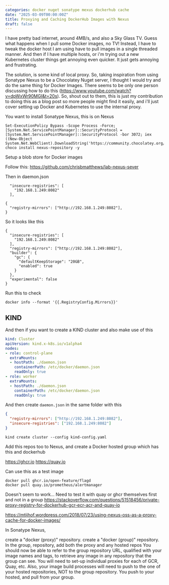 ```yaml
---
categories: docker nuget sonatype mexus dockerhub cache
date: "2025-03-09T00:00:00Z"
title: Proxying and Caching DockerHub Images with Nexus
draft: false
---
```


I have pretty bad internet, around 4MB/s, and also a Sky Glass TV. Guess what happens when I pull some Docker images, no TV! Instead, I have to tweak the docker host I am using have to pull images in a single threaded manner. And then if I have multiple hosts, or i'm trying out a new Kubernetes cluster things get annoying even quicker. It just gets annoying and frustrating.

The solution, is some kind of local proxy. So, taking inspiration from using Sonatype Nexus to be a Chocolatey Nuget server, I thought I would try and do the same thing for Docker Images. There seems to be only one person discussing how to do this (https://www.youtube.com/watch?v=dpWxWr90MGI&t=20s). So, shout out to them, this is just my contribution to doing this as a blog post so more people might find it easily, and i'll just cover setting up Docker and Kubernetes to use the internal proxy.

You want to install Sonatype Nexus, this is on Nexus

```
Set-ExecutionPolicy Bypass -Scope Process -Force; [System.Net.ServicePointManager]::SecurityProtocol = [System.Net.ServicePointManager]::SecurityProtocol -bor 3072; iex ((New-Object System.Net.WebClient).DownloadString('https://community.chocolatey.org/install.ps1'))
choco install nexus-repository -y
```

Setup a blob store for Docker images

Follow this: https://github.com/chrisbmatthews/lab-nexus-sever

Then in daemon.json

```
  "insecure-registries": [
    "192.168.1.249:8082"
  ],
```


```
{
  "registry-mirrors": ["http://192.168.1.249:8082"],
}
```

So it looks like this


```
{
  "insecure-registries": [
    "192.168.1.249:8082"
  ],
  "registry-mirrors": ["http://192.168.1.249:8082"],
  "builder": {
    "gc": {
      "defaultKeepStorage": "20GB",
      "enabled": true
    }
  },
  "experimental": false
}
```


Run this to check

```
docker info --format '{{.RegistryConfig.Mirrors}}'
```

## KIND

And then if you want to create a KIND cluster and also make use of this

```yaml
kind: Cluster
apiVersion: kind.x-k8s.io/v1alpha4
nodes:
- role: control-plane
  extraMounts:
  - hostPath: ./daemon.json
    containerPath: /etc/docker/daemon.json
    readOnly: true
- role: worker
  extraMounts:
  - hostPath: ./daemon.json
    containerPath: /etc/docker/daemon.json
    readOnly: true
```

And then create `daemon.json` in the same folder with this


```json
{
  "registry-mirrors": ["http://192.168.1.249:8082"],
  "insecure-registries": ["192.168.1.249:8082"]
}
```


```
kind create cluster --config kind-config.yaml
```



Add this repos too to Nexus, and create a Docker hosted group which has this and dockerhub


https://ghcr.io
https://quay.io

Can use this as a test image

```
docker pull ghcr.io/open-feature/flagd
docker pull quay.io/prometheus/alertmanager
```

Doesn't seem to work... Need to test it with quay or ghcr themselves first and not in a group
  https://stackoverflow.com/questions/51518456/private-proxy-registry-for-dockerhub-gcr-ecr-acr-and-quay-io

  https://mtijhof.wordpress.com/2018/07/23/using-nexus-oss-as-a-proxy-cache-for-docker-images/

In Sonatype Nexus,

create a "docker (proxy)" repository.
create a "docker (group)" repository.
In the group, repository, add both the proxy and any hosted repos
You should now be able to refer to the group repository URL, qualified with your image names and tags, to retrieve any image in any repository that the group can see. You will need to set-up individual proxies for each of GCR, Quay, etc. Also, your image build processes will need to push to the one of your hosted repositories, NOT to the group repository. You push to your hosted, and pull from your group.